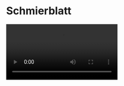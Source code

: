 # Schmierblatt

![example](https://github.com/gxstxxv/Schmierblatt/blob/main/videos/schmierblatt.mov)
